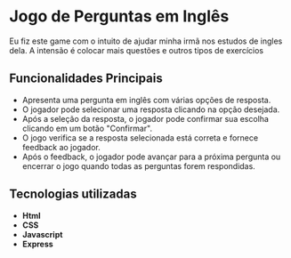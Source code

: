 # Jogo de Perguntas em Inglês

Eu fiz este game com o intuito de ajudar minha irmã nos estudos de ingles dela. A intensão é colocar mais questões e outros tipos de exercícios

## Funcionalidades Principais


- Apresenta uma pergunta em inglês com várias opções de resposta.
- O jogador pode selecionar uma resposta clicando na opção desejada.
- Após a seleção da resposta, o jogador pode confirmar sua escolha clicando em um botão "Confirmar".
- O jogo verifica se a resposta selecionada está correta e fornece feedback ao jogador.
- Após o feedback, o jogador pode avançar para a próxima pergunta ou encerrar o jogo quando todas as perguntas forem respondidas.


## Tecnologias utilizadas

- **Html**
- **CSS**
- **Javascript**
- **Express**
